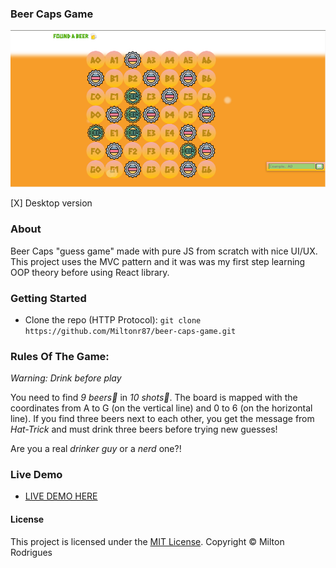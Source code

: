 ### Beer Caps Game

![Screen Shot](https://github.com/Miltonr87/beer-caps-game/blob/main/beercaps.png)

[X] Desktop version

### About

Beer Caps "guess game" made with pure JS from scratch with nice UI/UX. This project uses the MVC pattern and it was was my first step learning OOP theory before using React library.

### Getting Started

- Clone the repo (HTTP Protocol): ```git clone https://github.com/Miltonr87/beer-caps-game.git```

### Rules Of The Game:
_*Warning: Drink before play*_

You need to find *9 beers🍺* in *10 shots🎯*. The board is mapped with the coordinates from A to G (on the vertical line) and 0 to 6 (on the horizontal line). 
If you find three beers next to each other, you get the message from *Hat-Trick* and must drink three beers before trying new guesses!

Are you a real *drinker guy* or a *nerd* one?!

### Live Demo 

- [LIVE DEMO HERE](https://miltonr87.github.io/beer-caps-game/)

#### License

This project is licensed under the [MIT License](https://magno.mit-license.org/2018). Copyright © Milton Rodrigues

